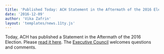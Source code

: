 ```yaml
---
title: 'Published Today: ACH Statement in the Aftermath of the 2016 Election'
date: '2016-12-09'
author: 'Vika Zafrin'
layout: 'templates/news.11ty.js'
---
```

Today, ACH has published a Statement in the Aftermath of the 2016 Election. Please [read it here](/news/2016/12/ach-statement-in-the-aftermath-of-the-2016-election/). The [Executive Council](/about/officers/) welcomes questions and comments.

